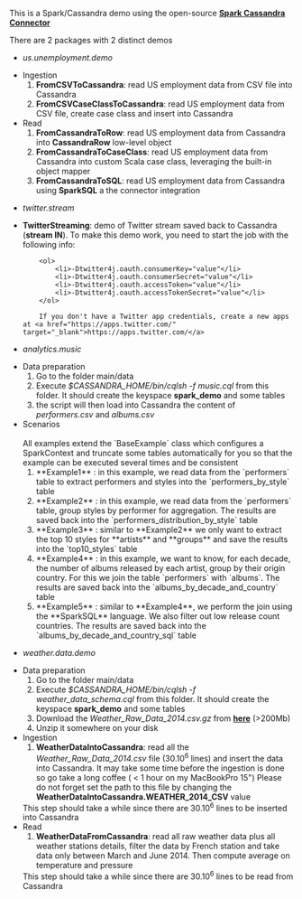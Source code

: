 This is a Spark/Cassandra demo using the open-source **[Spark Cassandra Connector]**

There are 2 packages with 2 distinct demos

* _us.unemployment.demo_
<ul>
    <li> Ingestion
        <ol>
            <li> <strong>FromCSVToCassandra</strong>: read US employment data from CSV file into Cassandra</li>
            <li> <strong>FromCSVCaseClassToCassandra</strong>: read US employment data from CSV file, create case class and insert into Cassandra</li>
        </ol>
    </li>
    <li> Read
        <ol>
            <li> <strong>FromCassandraToRow</strong>: read US employment data from Cassandra into <strong>CassandraRow</strong> low-level object</li>
            <li> <strong>FromCassandraToCaseClass</strong>: read US employment data from Cassandra into custom Scala case class, leveraging the built-in object mapper</li>
            <li> <strong>FromCassandraToSQL</strong>: read US employment data from Cassandra using <strong>SparkSQL</strong> a the connector integration
        </ol>
    </li>        
</ul>

* _twitter.stream_
<ul>
    <li> <strong>TwitterStreaming</strong>: demo of Twitter stream saved back to Cassandra (<strong>stream IN</strong>). To make this demo work, you need to start the job with the following info:

        <ol>
            <li>-Dtwitter4j.oauth.consumerKey="value"</li>
            <li>-Dtwitter4j.oauth.consumerSecret="value"</li>
            <li>-Dtwitter4j.oauth.accessToken="value"</li>
            <li>-Dtwitter4j.oauth.accessTokenSecret="value"</li>
        </ol>
        
        If you don't have a Twitter app credentials, create a new apps at <a href="https://apps.twitter.com/" target="_blank">https://apps.twitter.com/</a>
  </li>
</ul>

* _analytics.music_
<ul>
    <li> Data preparation
        <ol>
            <li> Go to the folder main/data</li>
            <li> Execute <em>$CASSANDRA_HOME/bin/cqlsh -f music.cql</em> from this folder. It should create the keyspace <strong>spark_demo</strong> and some tables </li>
            <li> the script will then load into Cassandra the content of <em>performers.csv</em> and <em>albums.csv</em></li>
        </ol>
    </li>
    <li> Scenarios
        <br/>
        <br/>
        All examples extend the `BaseExample` class which configures a SparkContext and truncate some tables automatically for you
        so that the example can be executed several times and be consistent
        <br/>
        <ol>
            <li> **Example1** : in this example, we read data from the `performers` table to extract performers and styles into the `performers_by_style` table</li>
            <li> **Example2** : in this example, we read data from the `performers` table, group styles by performer for aggregation. The results are saved back into the `performers_distribution_by_style` table</li>
            <li> **Example3** : similar to **Example2** we only want to extract the top 10 styles for **artists** and **groups** and save the results into the `top10_styles` table</li>
            <li> **Example4** : in this example, we want to know, for each decade, the number of albums released by each artist, group by their origin country. For this we join the table `performers` with `albums`. The results are saved back into the `albums_by_decade_and_country` table</li>
            <li> **Example5** : similar to **Example4**, we perform the join using the **SparkSQL** language. We also filter out low release count countries. The results are saved back into the `albums_by_decade_and_country_sql` table</li>                                                
        </ol>
    </li>        
</ul>
 
* _weather.data.demo_
<ul>
    <li> Data preparation
        <ol>
            <li> Go to the folder main/data</li>
            <li> Execute <em>$CASSANDRA_HOME/bin/cqlsh -f weather_data_schema.cql</em> from this folder. It should create the keyspace <strong>spark_demo</strong> and some tables </li>
            <li> Download the <em>Weather_Raw_Data_2014.csv.gz</em> from <strong><a target="blank_" href="https://drive.google.com/file/d/0B6wR2aj4Cb6wOF95QUZmVTRPR2s/view?usp=sharing">here</a></strong> (&gt;200Mb)</li>
            <li> Unzip it somewhere on your disk </li>
        </ol>
    </li>
    <li> Ingestion
        <ol>
            <li> <strong>WeatherDataIntoCassandra</strong>: read all the <em>Weather_Raw_Data_2014.csv</em> file (30.10<sup>6</sup> lines) and insert the data into Cassandra. It may take some time before the ingestion is done so go take a long coffee ( &lt; 1 hour on my MacBookPro 15") 
            Please do not forget set the path to this file by changing the <strong>WeatherDataIntoCassandra.WEATHER_2014_CSV</strong> value</li>
        </ol>
        This step should take a while since there are 30.10<sup>6</sup> lines to be inserted into Cassandra
    </li>
    <li> Read
        <ol>
            <li> <strong>WeatherDataFromCassandra</strong>: read all raw weather data plus all weather stations details, 
            filter the data by French station and take data only between March and June 2014. 
            Then compute average on temperature and pressure</li>
        </ol>
        This step should take a while since there are 30.10<sup>6</sup> lines to be read from Cassandra
    </li>        
</ul>

[Spark Cassandra Connector]: https://github.com/datastax/spark-cassandra-connector

